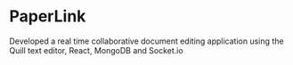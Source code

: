 # PaperLink
Developed a real time collaborative document editing application using the Quill text editor, React, MongoDB and Socket.io

